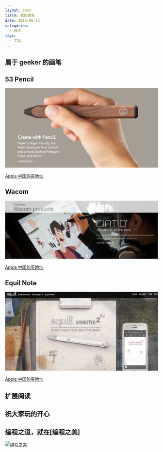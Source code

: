 ```yaml
---
layout: post
title: 我的画笔
date: 2015-06-23
categories:
  - 技术
tags:
  - 工具
---
```

## 属于 geeker 的画笔

## 53 Pencil

[![53 Pencil](/img/article/06/2015-06-23-53-Pencil.png)](https://www.fiftythree.com/paper)

[Apple 中国购买地址](http://store.apple.com/cn/product/HHAE2VC/A/pencil-by-fiftythree)


## Wacom

[![53 Pencil](/img/article/06/2015-06-23-wacom.png)](http://www.wacom.com/en-us/products)

[Apple 中国购买地址](http://store.apple.com/cn/product/HD569CH/B/wacom-intuos-pro-pen-and-touch-tablet-%E4%B8%AD)


## Equil Note

[![53 Pencil](/img/article/06/2015-06-23-smartpen2.png)](http://www.myequil.com/smartpen2/)

[Apple 中国购买地址](http://store.apple.com/cn/product/HGSX2ZM/A/equil-smartpen-2-%E6%99%BA%E8%83%BD%E7%AC%94)



## 扩展阅读


## 祝大家玩的开心

## 编程之道，就在[编程之美]

![编程之美](/img/weixin_qr.jpg)

